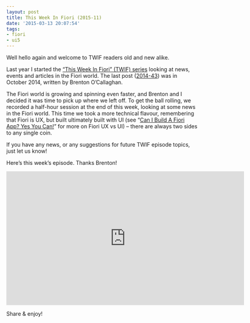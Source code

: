 ```yaml
---
layout: post
title: This Week In Fiori (2015-11)
date: '2015-03-13 20:07:54'
tags:
- fiori
- ui5
---
```



Well hello again and welcome to TWIF readers old and new alike.

Last year I started the [“This Week In Fiori” (TWIF) series](/category/twif/) looking at news, events and articles in the Fiori world. The last post ([2014-43](/2014/10/27/this-week-in-fiori-2014-43/)) was in October 2014, written by Brenton O’Callaghan.

The Fiori world is growing and spinning even faster, and Brenton and I decided it was time to pick up where we left off. To get the ball rolling, we recorded a half-hour session at the end of this week, looking at some news in the Fiori world. This time we took a more technical flavour, remembering that Fiori is UX, but built ultimately built with UI (see “[Can I Build A Fiori App? Yes You Can!](http://www.bluefinsolutions.com/Blogs/DJ-Adams/March-2015/Can-I-build-a-Fiori-app-Yes-you-can!/)” for more on Fiori UX vs UI) – there are always two sides to any single coin.

If you have any news, or any suggestions for future TWIF episode topics, just let us know!

Here’s this week’s episode. Thanks Brenton!

<iframe allowfullscreen="" frameborder="0" height="352" src="https://www.youtube.com/embed/LanZx1W2yqI?feature=oembed" width="625"></iframe>

Share & enjoy!



